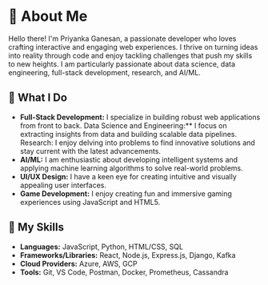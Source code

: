 # 👋 About Me

Hello there! I'm Priyanka Ganesan, a passionate developer who loves crafting interactive and engaging web experiences. I thrive on turning ideas into reality through code and enjoy tackling challenges that push my skills to new heights. I am particularly passionate about data science, data engineering, full-stack development, research, and AI/ML.

## 🌟 What I Do

- **Full-Stack Development:** I specialize in building robust web applications from front to back.
Data Science and Engineering:** I focus on extracting insights from data and building scalable data pipelines.
Research: I enjoy delving into problems to find innovative solutions and stay current with the latest advancements.
- **AI/ML:** I am enthusiastic about developing intelligent systems and applying machine learning algorithms to solve real-world problems.
- **UI/UX Design:** I have a keen eye for creating intuitive and visually appealing user interfaces.
- **Game Development:** I enjoy creating fun and immersive gaming experiences using JavaScript and HTML5.

## 🚀 My Skills

- **Languages:** JavaScript, Python, HTML/CSS, SQL
- **Frameworks/Libraries:** React, Node.js, Express.js, Django, Kafka
- **Cloud Providers:** Azure, AWS, GCP
- **Tools:** Git, VS Code, Postman, Docker, Prometheus, Cassandra


